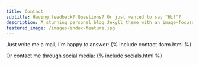 ```yaml
---
title: Contact
subtitle: Having feedback? Questions? Or just wanted to say "Hi!"?
description: A stunning personal blog Jekyll theme with an image-focused design.
featured_image: /images/index-feature.jpg
---
```

Just write me a mail, I'm happy to answer:
{% include contact-form.html %}

Or contact me through social media:
{% include socials.html %}